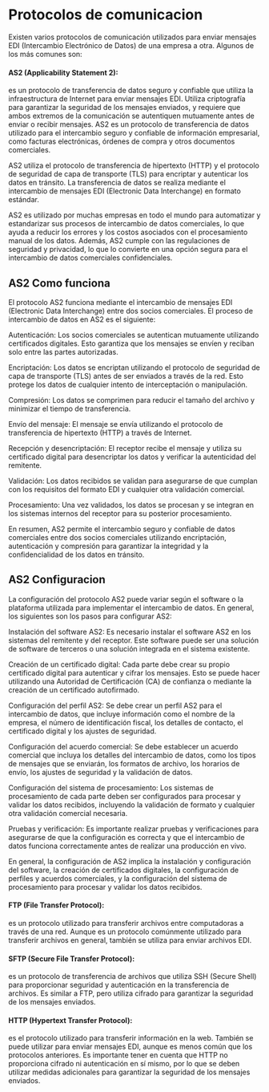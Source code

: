 # Protocolos de comunicacion
Existen varios protocolos de comunicación utilizados para enviar mensajes EDI (Intercambio Electrónico de Datos) de una empresa a otra. Algunos de los más comunes son:

#### AS2 (Applicability Statement 2): 
es un protocolo de transferencia de datos seguro y confiable que utiliza la infraestructura de Internet para enviar mensajes EDI. Utiliza criptografía para garantizar la seguridad de los mensajes enviados, y requiere que ambos extremos de la comunicación se autentiquen mutuamente antes de enviar o recibir mensajes.
AS2 es un protocolo de transferencia de datos utilizado para el intercambio seguro y confiable de información empresarial, como facturas electrónicas, órdenes de compra y otros documentos comerciales.

AS2 utiliza el protocolo de transferencia de hipertexto (HTTP) y el protocolo de seguridad de capa de transporte (TLS) para encriptar y autenticar los datos en tránsito. La transferencia de datos se realiza mediante el intercambio de mensajes EDI (Electronic Data Interchange) en formato estándar.

AS2 es utilizado por muchas empresas en todo el mundo para automatizar y estandarizar sus procesos de intercambio de datos comerciales, lo que ayuda a reducir los errores y los costos asociados con el procesamiento manual de los datos. Además, AS2 cumple con las regulaciones de seguridad y privacidad, lo que lo convierte en una opción segura para el intercambio de datos comerciales confidenciales.

## AS2 Como funciona
El protocolo AS2 funciona mediante el intercambio de mensajes EDI (Electronic Data Interchange) entre dos socios comerciales. El proceso de intercambio de datos en AS2 es el siguiente:

Autenticación: Los socios comerciales se autentican mutuamente utilizando certificados digitales. Esto garantiza que los mensajes se envíen y reciban solo entre las partes autorizadas.

Encriptación: Los datos se encriptan utilizando el protocolo de seguridad de capa de transporte (TLS) antes de ser enviados a través de la red. Esto protege los datos de cualquier intento de interceptación o manipulación.

Compresión: Los datos se comprimen para reducir el tamaño del archivo y minimizar el tiempo de transferencia.

Envío del mensaje: El mensaje se envía utilizando el protocolo de transferencia de hipertexto (HTTP) a través de Internet.

Recepción y desencriptación: El receptor recibe el mensaje y utiliza su certificado digital para desencriptar los datos y verificar la autenticidad del remitente.

Validación: Los datos recibidos se validan para asegurarse de que cumplan con los requisitos del formato EDI y cualquier otra validación comercial.

Procesamiento: Una vez validados, los datos se procesan y se integran en los sistemas internos del receptor para su posterior procesamiento.

En resumen, AS2 permite el intercambio seguro y confiable de datos comerciales entre dos socios comerciales utilizando encriptación, autenticación y compresión para garantizar la integridad y la confidencialidad de los datos en tránsito.

## AS2 Configuracion
La configuración del protocolo AS2 puede variar según el software o la plataforma utilizada para implementar el intercambio de datos. En general, los siguientes son los pasos para configurar AS2:

Instalación del software AS2: Es necesario instalar el software AS2 en los sistemas del remitente y del receptor. Este software puede ser una solución de software de terceros o una solución integrada en el sistema existente.

Creación de un certificado digital: Cada parte debe crear su propio certificado digital para autenticar y cifrar los mensajes. Esto se puede hacer utilizando una Autoridad de Certificación (CA) de confianza o mediante la creación de un certificado autofirmado.

Configuración del perfil AS2: Se debe crear un perfil AS2 para el intercambio de datos, que incluye información como el nombre de la empresa, el número de identificación fiscal, los detalles de contacto, el certificado digital y los ajustes de seguridad.

Configuración del acuerdo comercial: Se debe establecer un acuerdo comercial que incluya los detalles del intercambio de datos, como los tipos de mensajes que se enviarán, los formatos de archivo, los horarios de envío, los ajustes de seguridad y la validación de datos.

Configuración del sistema de procesamiento: Los sistemas de procesamiento de cada parte deben ser configurados para procesar y validar los datos recibidos, incluyendo la validación de formato y cualquier otra validación comercial necesaria.

Pruebas y verificación: Es importante realizar pruebas y verificaciones para asegurarse de que la configuración es correcta y que el intercambio de datos funciona correctamente antes de realizar una producción en vivo.

En general, la configuración de AS2 implica la instalación y configuración del software, la creación de certificados digitales, la configuración de perfiles y acuerdos comerciales, y la configuración del sistema de procesamiento para procesar y validar los datos recibidos.


#### FTP (File Transfer Protocol): 
es un protocolo utilizado para transferir archivos entre computadoras a través de una red. Aunque es un protocolo comúnmente utilizado para transferir archivos en general, también se utiliza para enviar archivos EDI.

#### SFTP (Secure File Transfer Protocol): 
es un protocolo de transferencia de archivos que utiliza SSH (Secure Shell) para proporcionar seguridad y autenticación en la transferencia de archivos. Es similar a FTP, pero utiliza cifrado para garantizar la seguridad de los mensajes enviados.

#### HTTP (Hypertext Transfer Protocol): 
es el protocolo utilizado para transferir información en la web. También se puede utilizar para enviar mensajes EDI, aunque es menos común que los protocolos anteriores. Es importante tener en cuenta que HTTP no proporciona cifrado ni autenticación en sí mismo, por lo que se deben utilizar medidas adicionales para garantizar la seguridad de los mensajes enviados.